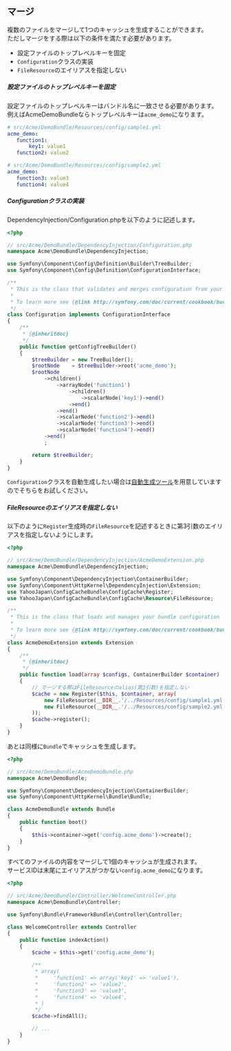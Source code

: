 マージ
------

複数のファイルをマージして1つのキャッシュを生成することができます。  
ただしマージをする際は以下の条件を満たす必要があります。

* 設定ファイルのトップレベルキーを固定
* `Configuration`クラスの実装
* `FileResource`のエイリアスを指定しない

##### 設定ファイルのトップレベルキーを固定

設定ファイルのトップレベルキーはバンドル名に一致させる必要があります。  
例えばAcmeDemoBundleならトップレベルキーは`acme_demo`になります。

```yml
# src/Acme/DemoBundle/Resources/config/sample1.yml
acme_demo:
   function1:
       key1: value1
   function2: value2
```

```yml
# src/Acme/DemoBundle/Resources/config/sample2.yml
acme_demo:
   function3: value3
   function4: value4
```

##### Configurationクラスの実装

DependencyInjection/Configuration.phpを以下のように記述します。

```php
<?php

// src/Acme/DemoBundle/DependencyInjection/Configuration.php
namespace Acme\DemoBundle\DependencyInjection;

use Symfony\Component\Config\Definition\Builder\TreeBuilder;
use Symfony\Component\Config\Definition\ConfigurationInterface;

/**
 * This is the class that validates and merges configuration from your app/config files
 *
 * To learn more see {@link http://symfony.com/doc/current/cookbook/bundles/extension.html#cookbook-bundles-extension-config-class}
 */
class Configuration implements ConfigurationInterface
{
    /**
     * {@inheritdoc}
     */
    public function getConfigTreeBuilder()
    {
        $treeBuilder = new TreeBuilder();
        $rootNode    = $treeBuilder->root('acme_demo');
        $rootNode
            ->children()
                ->arrayNode('function1')
                    ->children()
                        ->scalarNode('key1')->end()
                    ->end()
                ->end()
                ->scalarNode('function2')->end()
                ->scalarNode('function3')->end()
                ->scalarNode('function4')->end()
            ->end()
            ;

        return $treeBuilder;
    }
}
```

`Configuration`クラスを自動生成したい場合は[自動生成ツール](generate-configuration.md)を用意していますのでそちらをお試しください。

##### FileResourceのエイリアスを指定しない

以下のように`Register`生成時の`FileResource`を記述するときに第3引数のエイリアスを指定しないようにします。

```php
<?php

// src/Acme/DemoBundle/DependencyInjection/AcmeDemoExtension.php
namespace Acme\DemoBundle\DependencyInjection;

use Symfony\Component\DependencyInjection\ContainerBuilder;
use Symfony\Component\HttpKernel\DependencyInjection\Extension;
use YahooJapan\ConfigCacheBundle\ConfigCache\Register;
use YahooJapan\ConfigCacheBundle\ConfigCache\Resource\FileResource;

/**
 * This is the class that loads and manages your bundle configuration
 *
 * To learn more see {@link http://symfony.com/doc/current/cookbook/bundles/extension.html}
 */
class AcmeDemoExtension extends Extension
{
    /**
     * {@inheritdoc}
     */
    public function load(array $configs, ContainerBuilder $container)
    {
        // マージする際はFileResourceのalias(第3引数)を指定しない
        $cache = new Register($this, $container, array(
            new FileResource(__DIR__.'/../Resources/config/sample1.yml'),
            new FileResource(__DIR__.'/../Resources/config/sample2.yml'),
        ));
        $cache->register();
    }
}
```

あとは同様に`Bundle`でキャッシュを生成します。

```php
<?php

// src/Acme/DemoBundle/AcmeDemoBundle.php
namespace Acme\DemoBundle;

use Symfony\Component\DependencyInjection\ContainerBuilder;
use Symfony\Component\HttpKernel\Bundle\Bundle;

class AcmeDemoBundle extends Bundle
{
    public function boot()
    {
        $this->container->get('config.acme_demo')->create();
    }
}
```

すべてのファイルの内容をマージして1個のキャッシュが生成されます。  
サービスIDは末尾にエイリアスがつかない`config.acme_demo`になります。

```php
<?php

// src/Acme/DemoBundle/Controller/WelcomeController.php
namespace Acme\DemoBundle\Controller;

use Symfony\Bundle\FrameworkBundle\Controller\Controller;

class WelcomeController extends Controller
{
    public function indexAction()
    {
        $cache = $this->get('config.acme_demo');

        /**
         * array(
         *     'function1' => array('key1' => 'value1'),
         *     'function2' => 'value2',
         *     'function3' => 'value3',
         *     'function4' => 'value4',
         * )
         */
        $cache->findAll();

        // ...
    }
}
```
